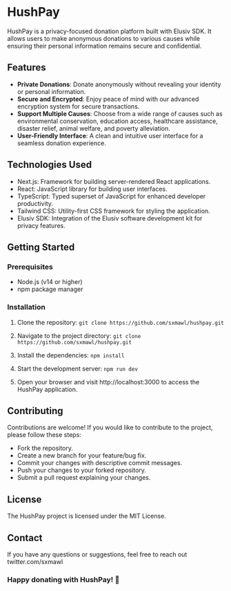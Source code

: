 # HushPay

HushPay is a privacy-focused donation platform built with Elusiv SDK. It allows users to make anonymous donations to various causes while ensuring their personal information remains secure and confidential.

## Features

- **Private Donations**: Donate anonymously without revealing your identity or personal information.
- **Secure and Encrypted**: Enjoy peace of mind with our advanced encryption system for secure transactions.
- **Support Multiple Causes**: Choose from a wide range of causes such as environmental conservation, education access, healthcare assistance, disaster relief, animal welfare, and poverty alleviation.
- **User-Friendly Interface**: A clean and intuitive user interface for a seamless donation experience.

## Technologies Used

- Next.js: Framework for building server-rendered React applications.
- React: JavaScript library for building user interfaces.
- TypeScript: Typed superset of JavaScript for enhanced developer productivity.
- Tailwind CSS: Utility-first CSS framework for styling the application.
- Elusiv SDK: Integration of the Elusiv software development kit for privacy features.

## Getting Started

### Prerequisites

- Node.js (v14 or higher)
- npm package manager

### Installation

1. Clone the repository:
   `git clone https://github.com/sxmawl/hushpay.git`
   
2. Navigate to the project directory:
  `git clone https://github.com/sxmawl/hushpay.git`

3. Install the dependencies:
`npm install`

4. Start the development server:
`npm run dev`

5. Open your browser and visit http://localhost:3000 to access the HushPay application.

## Contributing
Contributions are welcome! If you would like to contribute to the project, please follow these steps:

- Fork the repository.
- Create a new branch for your feature/bug fix.
- Commit your changes with descriptive commit messages.
- Push your changes to your forked repository.
- Submit a pull request explaining your changes.

## License
The HushPay project is licensed under the MIT License.

## Contact
If you have any questions or suggestions, feel free to reach out twitter.com/sxmawl

### Happy donating with HushPay! 🎉
